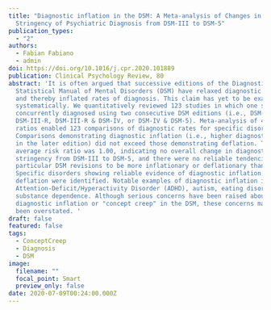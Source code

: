 ```yaml
---
title: "Diagnostic inflation in the DSM: A Meta-analysis of Changes in the
  Stringency of Psychiatric Diagnosis from DSM-III to DSM-5"
publication_types:
  - "2"
authors:
  - Fabian Fabiano
  - admin
doi: https://doi.org/10.1016/j.cpr.2020.101889
publication: Clinical Psychology Review, 80
abstract: 'It is often argued that successive editions of the Diagnostic and
  Statistical Manual of Mental Disorders (DSM) have relaxed diagnostic criteria
  and thereby inflated rates of diagnosis. This claim has yet to be examined
  systematically. We quantitatively reviewed 123 studies in which one sample was
  concurrently diagnosed using two consecutive DSM editions (i.e., DSM-III &
  DSM-III-R, DSM-III-R & DSM-IV, or DSM-IV & DSM-5). Meta-analysis of 476 risk
  ratios enabled 123 comparisons of diagnostic rates for specific disorders.
  Comparisons demonstrating diagnostic inflation (i.e., higher diagnostic rate
  in the later edition) did not exceed those demonstrating deflation. The
  average risk ratio was 1.00, indicating no overall change in diagnostic
  stringency from DSM-III to DSM-5, and there were no reliable tendencies for
  particular DSM revisions to be more inflationary or deflationary than others.
  Specific disorders showing reliable evidence of diagnostic inflation or
  deflation were identified. Notable examples of diagnostic inflation included
  Attention-Deficit/Hyperactivity Disorder (ADHD), autism, eating disorders, and
  substance dependence. Although serious concerns have been raised about
  diagnostic inflation or "concept creep" in the DSM, these concerns may have
  been overstated. '
draft: false
featured: false
tags:
  - ConceptCreep
  - Diagnosis
  - DSM
image:
  filename: ""
  focal_point: Smart
  preview_only: false
date: 2020-07-09T00:24:00.000Z
---
```

